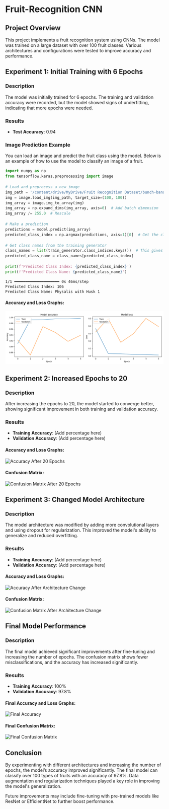 # Fruit-Recognition CNN

## Project Overview
This project implements a fruit recognition system using CNNs. The model was trained on a large dataset with over 100 fruit classes. Various architectures and configurations were tested to improve accuracy and performance.
## Experiment 1: Initial Training with 6 Epochs

### Description
The model was initially trained for 6 epochs. The training and validation accuracy were recorded, but the model showed signs of underfitting, indicating that more epochs were needed.

### Results
- **Test Accuracy**: 0.94
### Image Prediction Example

You can load an image and predict the fruit class using the model. Below is an example of how to use the model to classify an image of a fruit.

```python
import numpy as np
from tensorflow.keras.preprocessing import image

# Load and preprocess a new image
img_path = '/content/drive/MyDrive/Fruit Recognition Dataset/bunch-bananas-isolated-on-white-260nw-1722111529.webp'
img = image.load_img(img_path, target_size=(100, 100))
img_array = image.img_to_array(img)
img_array = np.expand_dims(img_array, axis=0)  # Add batch dimension
img_array /= 255.0  # Rescale

# Make a prediction
predictions = model.predict(img_array)
predicted_class_index = np.argmax(predictions, axis=1)[0]  # Get the class index

# Get class names from the training generator
class_names = list(train_generator.class_indices.keys())  # This gives you the fruit names
predicted_class_name = class_names[predicted_class_index]

print(f'Predicted Class Index: {predicted_class_index}')
print(f'Predicted Class Name: {predicted_class_name}')
```
```
1/1 ━━━━━━━━━━━━━━━━━━━━ 0s 46ms/step
Predicted Class Index: 106
Predicted Class Name: Physalis with Husk 1
```

#### Accuracy and Loss Graphs:
![Accuracy After 6 Epochs](https://github.com/dulan-devinda/Fruit-Recognition/blob/main/Images/graphs%20for%206%20epochs.png?raw=true)

## Experiment 2: Increased Epochs to 20

### Description
After increasing the epochs to 20, the model started to converge better, showing significant improvement in both training and validation accuracy.

### Results
- **Training Accuracy**: (Add percentage here)
- **Validation Accuracy**: (Add percentage here)

#### Accuracy and Loss Graphs:
![Accuracy After 20 Epochs](path_to_accuracy_chart_20_epochs.png)

#### Confusion Matrix:
![Confusion Matrix After 20 Epochs](path_to_confusion_matrix_20_epochs.png)
## Experiment 3: Changed Model Architecture

### Description
The model architecture was modified by adding more convolutional layers and using dropout for regularization. This improved the model's ability to generalize and reduced overfitting.

### Results
- **Training Accuracy**: (Add percentage here)
- **Validation Accuracy**: (Add percentage here)

#### Accuracy and Loss Graphs:
![Accuracy After Architecture Change](path_to_accuracy_chart_architecture_change.png)

#### Confusion Matrix:
![Confusion Matrix After Architecture Change](path_to_confusion_matrix_architecture_change.png)
## Final Model Performance

### Description
The final model achieved significant improvements after fine-tuning and increasing the number of epochs. The confusion matrix shows fewer misclassifications, and the accuracy has increased significantly.

### Results
- **Training Accuracy**: 100%
- **Validation Accuracy**: 97.8%

#### Final Accuracy and Loss Graphs:
![Final Accuracy](path_to_final_accuracy_chart.png)

#### Final Confusion Matrix:
![Final Confusion Matrix](path_to_final_confusion_matrix.png)
## Conclusion
By experimenting with different architectures and increasing the number of epochs, the model’s accuracy improved significantly. The final model can classify over 100 types of fruits with an accuracy of 97.8%. Data augmentation and regularization techniques played a key role in improving the model's generalization.

Future improvements may include fine-tuning with pre-trained models like ResNet or EfficientNet to further boost performance.
